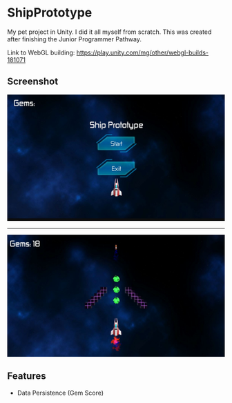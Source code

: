 # ShipPrototype
My pet project in Unity. I did it all myself from scratch. This was created after finishing the Junior Programmer Pathway.

Link to WebGL building: https://play.unity.com/mg/other/webgl-builds-181071
## Screenshot

<img src="img/Menu.jpg" width="720">

____

<img src="img/Game.jpg" width="720">

## Features
+ Data Persistence (Gem Score)
